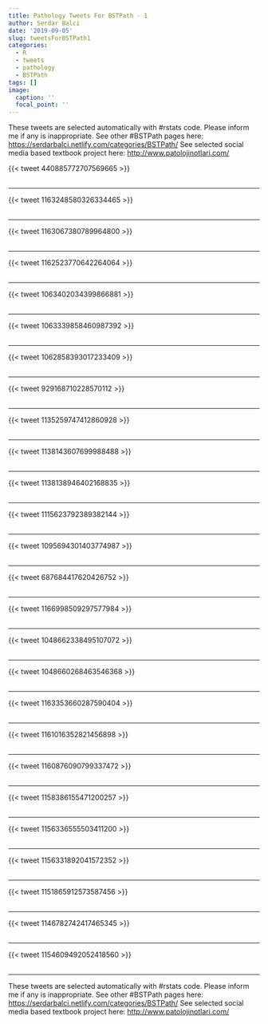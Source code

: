 ```yaml
---
title: Pathology Tweets For BSTPath - 1
author: Serdar Balci
date: '2019-09-05'
slug: tweetsForBSTPath1
categories:
  - R
  - tweets
  - pathology
  - BSTPath
tags: []
image:
  caption: ''
  focal_point: ''
---
```



These tweets are selected automatically with #rstats code. Please inform me if any is inappropriate.
See other #BSTPath pages here: https://serdarbalci.netlify.com/categories/BSTPath/ 
See selected social media based textbook project here: http://www.patolojinotlari.com/

{{< tweet 440885772707569665 >}}
<br>
<br>
<hr>
{{< tweet 1163248580326334465 >}}
<br>
<br>
<hr>
{{< tweet 1163067380789964800 >}}
<br>
<br>
<hr>
{{< tweet 1162523770642264064 >}}
<br>
<br>
<hr>
{{< tweet 1063402034399866881 >}}
<br>
<br>
<hr>
{{< tweet 1063339858460987392 >}}
<br>
<br>
<hr>
{{< tweet 1062858393017233409 >}}
<br>
<br>
<hr>
{{< tweet 929168710228570112 >}}
<br>
<br>
<hr>
{{< tweet 1135259747412860928 >}}
<br>
<br>
<hr>
{{< tweet 1138143607699988488 >}}
<br>
<br>
<hr>
{{< tweet 1138138946402168835 >}}
<br>
<br>
<hr>
{{< tweet 1115623792389382144 >}}
<br>
<br>
<hr>
{{< tweet 1095694301403774987 >}}
<br>
<br>
<hr>
{{< tweet 687684417620426752 >}}
<br>
<br>
<hr>
{{< tweet 1166998509297577984 >}}
<br>
<br>
<hr>
{{< tweet 1048662338495107072 >}}
<br>
<br>
<hr>
{{< tweet 1048660268463546368 >}}
<br>
<br>
<hr>
{{< tweet 1163353660287590404 >}}
<br>
<br>
<hr>
{{< tweet 1161016352821456898 >}}
<br>
<br>
<hr>
{{< tweet 1160876090799337472 >}}
<br>
<br>
<hr>
{{< tweet 1158386155471200257 >}}
<br>
<br>
<hr>
{{< tweet 1156336555503411200 >}}
<br>
<br>
<hr>
{{< tweet 1156331892041572352 >}}
<br>
<br>
<hr>
{{< tweet 1151865912573587456 >}}
<br>
<br>
<hr>
{{< tweet 1146782742417465345 >}}
<br>
<br>
<hr>
{{< tweet 1154609492052418560 >}}
<br>
<br>
<hr>


These tweets are selected automatically with #rstats code. Please inform me if any is inappropriate.
See other #BSTPath pages here: https://serdarbalci.netlify.com/categories/BSTPath/ 
See selected social media based textbook project here: http://www.patolojinotlari.com/
